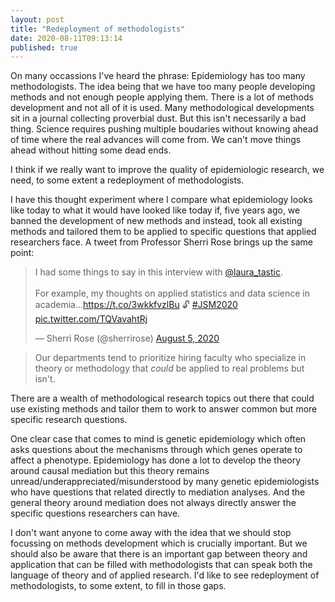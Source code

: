 ```yaml
---
layout: post
title: "Redeployment of methodologists"
date: 2020-08-11T09:13:14
published: true
---
```


On many occassions I've heard the phrase: Epidemiology has too many methodologists. The idea being that we have too many people developing methods and not enough people applying them. There is a lot of methods development and not all of it is used. Many methodological developments sit in a journal collecting proverbial dust. But this isn't necessarily a bad thing. Science requires pushing multiple boudaries without knowing ahead of time where the real advances will come from. We can't move things ahead without hitting some dead ends.

I think if we really want to improve the quality of epidemiologic research, we need, to some extent a redeployment of methodologists.

I have this thought experiment where I compare what epidemiology looks like today to what it would have looked like today if, five years ago, we banned the development of new methods and instead, took all existing methods and tailored them to be applied to specific questions that applied researchers face. A tweet from Professor Sherri Rose brings up the same point: 

<blockquote class="twitter-tweet"><p lang="en" dir="ltr">I had some things to say in this interview with <a href="https://twitter.com/laura_tastic?ref_src=twsrc%5Etfw">@laura_tastic</a>.<br><br>For example, my thoughts on applied statistics and data science in academia…<a href="https://t.co/3wkkfvzlBu">https://t.co/3wkkfvzlBu</a> 🔓 <a href="https://twitter.com/hashtag/JSM2020?src=hash&amp;ref_src=twsrc%5Etfw">#JSM2020</a> <a href="https://t.co/TQVavahtRj">pic.twitter.com/TQVavahtRj</a></p>&mdash; Sherri Rose (@sherrirose) <a href="https://twitter.com/sherrirose/status/1291094549310431242?ref_src=twsrc%5Etfw">August 5, 2020</a></blockquote> <script async src="https://platform.twitter.com/widgets.js" charset="utf-8"></script>

> Our departments tend to prioritize hiring faculty who specialize in theory or methodology that _could_ be applied to real problems but isn't.

There are a wealth of methodological research topics out there that could use existing methods and tailor them to work to answer common but more specific research questions.

One clear case that comes to mind is genetic epidemiology which often asks questions about the mechanisms through which genes operate to affect a phenotype. Epidemiology has done a lot to develop the theory around causal mediation but this theory remains unread/underappreciated/misunderstood by many genetic epidemiologists who have questions that related directly to mediation analyses. And the general theory around mediation does not always directly answer the specific questions researchers can have.

I don't want anyone to come away with the idea that we should stop focussing on methods development which is crucially important. But we should also be aware that there is an important gap between theory and application that can be filled with methodologists that can speak both the language of theory and of applied research. I'd like to see redeployment of methodologists, to some extent, to fill in those gaps. 




